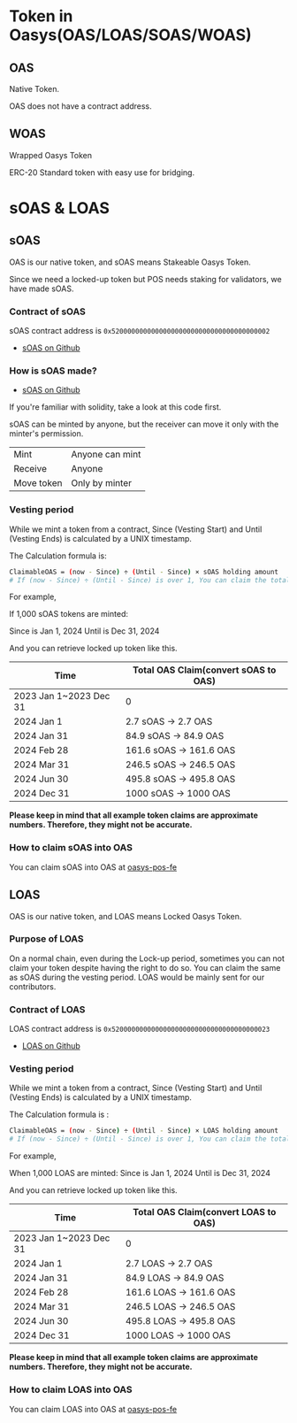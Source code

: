 # Token in Oasys(OAS/LOAS/SOAS/WOAS) 

## OAS

Native Token. 

OAS does not have a contract address. 

## WOAS

Wrapped Oasys Token

ERC-20 Standard token with easy use for bridging. 

# sOAS & LOAS

## sOAS

OAS is our native token, and sOAS means Stakeable Oasys Token.
<!-- TRANSLATION: This sentence is quite clumsy, but not sure what is meant without japanese source -->
Since we need a locked-up token but POS needs staking for validators, we have made sOAS.

### Contract of sOAS

sOAS contract address is `0x5200000000000000000000000000000000000002`

- [sOAS on Github](https://github.com/oasysgames/oasys-genesis-contract/blob/main/contracts/token/SOAS.sol)


### How is sOAS made? 

- [sOAS on Github](https://github.com/oasysgames/oasys-genesis-contract/blob/main/contracts/token/SOAS.sol)

If you're familiar with solidity, take a look at this code first.
<!-- TRANSLATION: Is 'the minter can move it only with the minter's permission' really correct? -->
sOAS can be minted by anyone, but the receiver can move it only with the minter's permission.

||  |
|----------------|----------------|
|Mint|Anyone can mint|
|Receive|Anyone|
|Move token|Only by minter|


### Vesting period

While we mint a token from a contract, Since (Vesting Start) and Until (Vesting Ends)  is calculated by a UNIX timestamp. 

The Calculation formula is: 

```bash
ClaimableOAS = (now - Since) ÷ (Until - Since) × sOAS holding amount
# If (now - Since) ÷ (Until - Since) is over 1, You can claim the total sOAS holding amount.
```

For example, 

If 1,000 sOAS tokens are minted:
<!-- TRANSLATION: Since is Jan 1, 2023? Instead of 2024? -->
Since is Jan 1, 2024
Until is Dec 31, 2024

And you can retrieve locked up token like this.

| Time | Total OAS Claim(convert sOAS to OAS) |
|----------------|-------------|
| 2023 Jan 1~2023 Dec 31| 0 | 
| 2024 Jan 1 | 2.7 sOAS → 2.7 OAS| 
| 2024 Jan 31 | 84.9 sOAS → 84.9 OAS| 
| 2024 Feb 28 | 161.6 sOAS → 161.6 OAS| 
| 2024 Mar 31 | 246.5 sOAS → 246.5 OAS|
| 2024 Jun 30 | 495.8 sOAS → 495.8 OAS|  
| 2024 Dec 31 | 1000 sOAS → 1000 OAS|  


**Please keep in mind that all example token claims are approximate numbers. Therefore, they might not be accurate.**

### How to claim sOAS into OAS​
You can claim sOAS into OAS​ at [oasys-pos-fe](https://tools-fe.oasys.games/sOAS)

## LOAS

OAS is our native token, and LOAS means Locked Oasys Token.

### Purpose of LOAS

On a normal chain, even during the Lock-up period, sometimes you can not claim your token despite having the right to do so. 
You can claim the same as sOAS during the vesting period. LOAS would be mainly sent for our contributors. 

### Contract of LOAS

LOAS contract address is `0x5200000000000000000000000000000000000023`

- [LOAS on Github](https://github.com/oasysgames/oasys-genesis-contract/blob/main/contracts/token/LOAS.sol)

### Vesting period

While we mint a token from a contract, Since (Vesting Start) and Until (Vesting Ends)  is calculated by a UNIX timestamp. 

The Calculation formula is : 

```bash
ClaimableOAS = (now - Since) ÷ (Until - Since) × LOAS holding amount
# If (now - Since) ÷ (Until - Since) is over 1, You can claim the total LOAS holding amount.
```

For example, 
<!-- TRANSLATION: Since is Jan 1, 2023? Instead of 2024? -->

When 1,000 LOAS are minted:
Since is Jan 1, 2024
Until is Dec 31, 2024

And you can retrieve locked up token like this.

| Time | Total OAS Claim(convert LOAS to OAS) |
|----------------|-------------|
| 2023 Jan 1~2023 Dec 31| 0 | 
| 2024 Jan 1 | 2.7 LOAS → 2.7 OAS| 
| 2024 Jan 31 | 84.9 LOAS → 84.9 OAS| 
| 2024 Feb 28 | 161.6 LOAS → 161.6 OAS| 
| 2024 Mar 31 | 246.5 LOAS → 246.5 OAS|
| 2024 Jun 30 | 495.8 LOAS → 495.8 OAS|  
| 2024 Dec 31 | 1000 LOAS → 1000 OAS|  


**Please keep in mind that all example token claims are approximate numbers. Therefore, they might not be accurate.**

### How to claim LOAS into OAS​
You can claim LOAS into OAS​ at [oasys-pos-fe](https://tools-fe.oasys.games/lOAS)
